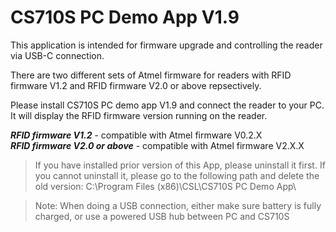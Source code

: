 # CS710S PC Demo App V1.9

This application is intended for firmware upgrade and controlling the reader via USB-C connection.

There are two different sets of Atmel firmware for readers with RFID firmware V1.2 and RFID firmware V2.0 or above repsectively.

Please install CS710S PC demo app V1.9 and connect the reader to your PC.  It will display the RFID firmware version running on the reader.


***RFID firmware V1.2*** - compatible with Atmel firmware V0.2.X<br>
***RFID firmware V2.0 or above*** - compatible with Atmel firmware V2.X.X


> If you have installed prior version of this App, please uninstall it first.  If you cannot uninstall it, please go to the following path and delete the old version: C:\Program Files (x86)\CSL\CS710S PC Demo App\
 

> Note: When doing a USB connection, either make sure battery is fully charged, or use a powered USB hub between PC and CS710S